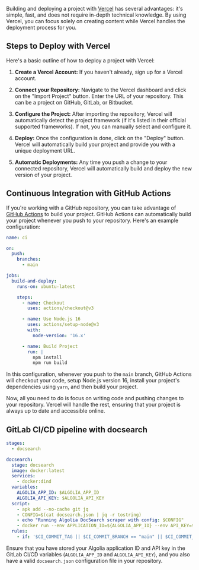 
Building and deploying a project with [Vercel](https://vercel.com) has several advantages: it's simple, fast, and does not require in-depth technical knowledge. By using Vercel, you can focus solely on creating content while Vercel handles the deployment process for you.

## Steps to Deploy with Vercel

Here's a basic outline of how to deploy a project with Vercel:

1. **Create a Vercel Account:** If you haven't already, sign up for a Vercel account.

2. **Connect your Repository:** Navigate to the Vercel dashboard and click on the "Import Project" button. Enter the URL of your repository. This can be a project on GitHub, GitLab, or Bitbucket.

3. **Configure the Project:** After importing the repository, Vercel will automatically detect the project framework (if it's listed in their official supported frameworks). If not, you can manually select and configure it.

4. **Deploy:** Once the configuration is done, click on the "Deploy" button. Vercel will automatically build your project and provide you with a unique deployment URL.

5. **Automatic Deployments:** Any time you push a change to your connected repository, Vercel will automatically build and deploy the new version of your project.

## Continuous Integration with GitHub Actions

If you're working with a GitHub repository, you can take advantage of [GitHub Actions](https://github.com/marketplace) to build your project. GitHub Actions can automatically build your project whenever you push to your repository. Here's an example configuration:

```yaml title='.github/workflows/ci.yml'
name: ci

on:
  push:
    branches:
      - main

jobs:
  build-and-deploy:
    runs-on: ubuntu-latest

    steps:
      - name: Checkout
        uses: actions/checkout@v3

      - name: Use Node.js 16
        uses: actions/setup-node@v3
        with:
          node-version: '16.x'

      - name: Build Project
        run: |
          npm install
          npm run build
```

In this configuration, whenever you push to the `main` branch, GitHub Actions will checkout your code, setup Node.js version 16, install your project's dependencies using `yarn`, and then build your project.

Now, all you need to do is focus on writing code and pushing changes to your repository. Vercel will handle the rest, ensuring that your project is always up to date and accessible online.

## GitLab CI/CD pipeline with docsearch

```yaml title='.gitlab-ci.yml'
stages:
  - docsearch

docsearch:
  stage: docsearch
  image: docker:latest
  services:
    - docker:dind
  variables:
    ALGOLIA_APP_ID: $ALGOLIA_APP_ID
    ALGOLIA_API_KEY: $ALGOLIA_API_KEY
  script:
    - apk add --no-cache git jq
    - CONFIG=$(cat docsearch.json | jq -r tostring)
    - echo "Running Algolia DocSearch scraper with config: $CONFIG"
    - docker run --env APPLICATION_ID=${ALGOLIA_APP_ID} --env API_KEY=${ALGOLIA_API_KEY} --env "CONFIG=${CONFIG}" algolia/docsearch-scraper
  rules:
    - if: '$CI_COMMIT_TAG || $CI_COMMIT_BRANCH == "main" || $CI_COMMIT_BRANCH == "master"'
```

Ensure that you have stored your Algolia application ID and API key in the GitLab CI/CD variables (`ALGOLIA_APP_ID` and `ALGOLIA_API_KEY`), and you also have a valid `docsearch.json` configuration file in your repository.
